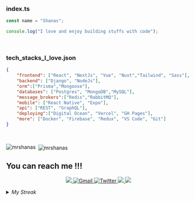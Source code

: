
 
### index.ts
```ts:index.ts
const name = "Shanas";

console.log("I love and enjoy building stuffs with code");
```
<br/>

### tech_stacks_I_love.json
```json
{
    "frontend": ["React", "NextJs", "Vue", "Nuxt","Tailwind", "Sass"],
    "backend": ["Django", "NodeJs"],
    "orm":["Prisma","Mongoose"],
    "databases": ["Postgres", "MongoDB","MySQL"],
    "message_brokers":["Redis","RabbitMQ"],
    "mobile": ["React Native", "Expo"],
    "api": ["REST", "GraphQL"],
    "deploying":["Digital Ocean", "Vercel", "GH Pages"],
    "more": ["Docker", "Firebase", "Redux", "VS Code", "Git"]
}
```

<br/>

<p><img align="left" src="https://github-readme-stats.vercel.app/api/top-langs?username=mrshanas&layout=compact&theme=react&hide_border=true&bg_color=0D1117&count_private=true&langs_count=10&hide=ejs,css,html,javascript,procfile,tex" alt="mrshanas" /></p>

<p>&nbsp;<img align="center" src="https://github-readme-stats.vercel.app/api?username=mrshanas&count_private=true&show_icons=true&theme=react&hide_border=true&bg_color=0D1117" alt="mrshanas" /></p>

## You can reach me !!!

<p align="center">
  <a href="https://upwork.com/freelancers/~019e3e31dad95ce8c4" target="_blank">
    <img src="https://img.icons8.com/ios/50/2ECC71/upwork.png"/>
  </a>
  <a href="mailto:nassibshaban345@gmail.com" target="_blank">
    <img src="https://img.icons8.com/color/48/000000/gmail-new.png" title="Gmail"/>
  </a>
  <a href="https://twitter.com/mrshanas" target="_blank">
    <img src="https://img.icons8.com/fluency/48/000000/twitter.png" title="Twitter"/>
  </a>
  <a href="https://t.me/mrshanas" target="_blank">
    <img src="https://img.icons8.com/color/48/000000/telegram-app--v1.png"/>
  </a>
  <a href="https://www.linkedin.com/in/shabani-nassibu-9335b2219/" target="_blank">
    <img src="https://img.icons8.com/color/48/000000/linkedin.png"/>
  </a>
</p>
<details>
  <summary><i>My Streak</i></summary>
  <p align="center">
    <img align="center" src="https://github-readme-streak-stats.herokuapp.com/?user=mrshanas&theme=dark&hide_border=false"/>
  </p>
</details>

<!--![](https://github-readme-streak-stats.herokuapp.com/?user=mrshanas&theme=dark&hide_border=false)-->


<!--<p align="center">
  <a href="https://www.buymeacoffee.com/mrshanas">
    <img align="left" src="https://cdn.buymeacoffee.com/buttons/v2/default-yellow.png" height="50" width="210" alt="mrshanas" />
  </a>
</p> -->
